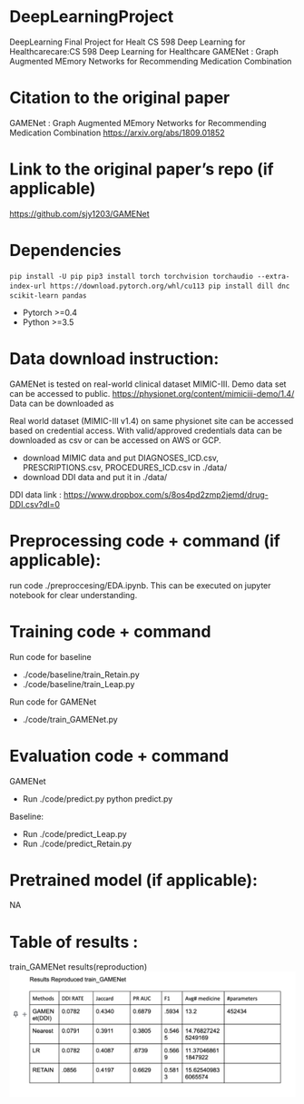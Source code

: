 # DeepLearningProject

DeepLearning Final Project for Healt  CS 598 Deep Learning for Healthcarecare:CS 598 Deep Learning for Healthcare
GAMENet : Graph Augmented MEmory Networks for Recommending Medication Combination


# Citation to the original paper
GAMENet : Graph Augmented MEmory Networks for Recommending Medication Combination
https://arxiv.org/abs/1809.01852

# Link to the original paper’s repo (if applicable)
https://github.com/sjy1203/GAMENet

# Dependencies
`
pip install -U pip
pip3 install torch torchvision torchaudio --extra-index-url https://download.pytorch.org/whl/cu113
pip install dill dnc scikit-learn pandas
`
* Pytorch >=0.4
* Python >=3.5

# Data download instruction:
GAMENet is tested on real-world clinical dataset MIMIC-III.
Demo data set can be accessed to public.
https://physionet.org/content/mimiciii-demo/1.4/
Data can be downloaded as 

Real world dataset (MIMIC-III v1.4) on same physionet site can be accessed based on credential access.
With valid/approved credentials data can be downloaded as csv or can be accessed on AWS or GCP.


* download MIMIC data and put DIAGNOSES_ICD.csv, PRESCRIPTIONS.csv, PROCEDURES_ICD.csv in ./data/
* download DDI data and put it in ./data/

DDI data link : https://www.dropbox.com/s/8os4pd2zmp2jemd/drug-DDI.csv?dl=0

# Preprocessing code + command (if applicable):

run code ./preproccesing/EDA.ipynb. This can be executed on jupyter notebook for clear understanding.

# Training code + command

Run code for baseline


* ./code/baseline/train_Retain.py
* ./code/baseline/train_Leap.py

Run code for GAMENet
* ./code/train_GAMENet.py

# Evaluation code + command
GAMENet

* Run ./code/predict.py
python predict.py

Baseline:

* Run ./code/predict_Leap.py
* Run ./code/predict_Retain.py



# Pretrained model (if applicable):
NA

# Table of results :

train_GAMENet results(reproduction)
![My results](/GAMENetTrainresult.png)
